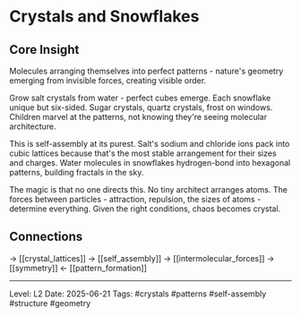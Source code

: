 # Crystals and Snowflakes

## Core Insight
Molecules arranging themselves into perfect patterns - nature's geometry emerging from invisible forces, creating visible order.

Grow salt crystals from water - perfect cubes emerge. Each snowflake unique but six-sided. Sugar crystals, quartz crystals, frost on windows. Children marvel at the patterns, not knowing they're seeing molecular architecture.

This is self-assembly at its purest. Salt's sodium and chloride ions pack into cubic lattices because that's the most stable arrangement for their sizes and charges. Water molecules in snowflakes hydrogen-bond into hexagonal patterns, building fractals in the sky.

The magic is that no one directs this. No tiny architect arranges atoms. The forces between particles - attraction, repulsion, the sizes of atoms - determine everything. Given the right conditions, chaos becomes crystal.

## Connections
→ [[crystal_lattices]]
→ [[self_assembly]]
→ [[intermolecular_forces]]
→ [[symmetry]]
← [[pattern_formation]]

---
Level: L2
Date: 2025-06-21
Tags: #crystals #patterns #self-assembly #structure #geometry